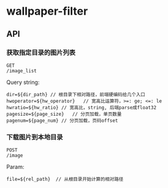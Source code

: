 # wallpaper-filter

## API
### 获取指定目录的图片列表
```
GET
/image_list
```
Query string:
```
dir=${dir_path} // 根目录下相对路径，前端硬编码给几个入口
hwoperator=${hw_operator}   // 宽高比运算符，>=: ge; <=: le
hwratio=${hw_ratio} // 宽高比，string, 后端parse成float32
pagesize=${page_size}   // 分页加载，单页数量
pagenum=${page_num} // 分页加载，页码offset
```

### 下载图片到本地目录
```
POST
/image
```
Param:
```
file=${rel_path}  // 从根目录开始计算的相对路径
```